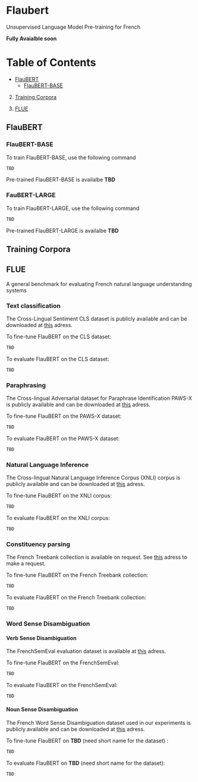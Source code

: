 # Flaubert
Unsupervised Language Model Pre-training for French 

**Fully Avaialble soon**

# Table of Contents
- [FlauBERT](#FauBERT)
  * [FlauBERT-BASE](#FlauBERT-BASE)
    
2. [Training Corpora](#Training%20Corpora)

3. [FLUE](#FLUE)

## FlauBERT

### FlauBERT-BASE
To train FlauBERT-BASE, use the following command

```bash
TBD
```

Pre-trained FlauBERT-BASE is availalbe **TBD**

### FauBERT-LARGE

To train FlauBERT-LARGE, use the following command

```bash
TBD
```

Pre-trained FlauBERT-LARGE is availalbe **TBD**

## Training Corpora

## FLUE
A general benchmark for evaluating French natural language understanding systems

### Text classification
The Cross-Lingual Sentiment CLS dataset is publicly available and can be downloaded at [this](https://webis.de/data/webis-cls-10.html) adress.

To fine-tune FlauBERT on the CLS dataset:
```bash
TBD
```

To evaluate FlauBERT on the CLS dataset:
```bash
TBD
```

### Paraphrasing
The Cross-lingual Adversarial dataset for Paraphrase Identification PAWS-X is publicly available and can be downloaded at [this](https://github.com/google-research-datasets/paws) adress.


To fine-tune FlauBERT on the PAWS-X dataset:
```bash
TBD
```

To evaluate FlauBERT on the PAWS-X dataset:
```bash
TBD
```


### Natural Language Inference
The Cross-lingual Natural Language Inference Corpus (XNLI) corpus is publicly available and can be downloaded at [this](https://www.nyu.edu/projects/bowman/xnli/) adress.


To fine-tune FlauBERT on the XNLI corpus:
```bash
TBD
```

To evaluate FlauBERT on the XNLI corpus:
```bash
TBD
```

### Constituency parsing
The French Treebank collection is available on request. See [this](http://dokufarm.phil.hhu.de/spmrl2014/) adress to make a request. 


To fine-tune FlauBERT on the French Treebank collection:
```bash
TBD
```

To evaluate FlauBERT on the French Treebank collection:
```bash
TBD
```

### Word Sense Disambiguation
#### Verb Sense Disambiguation
The FrenchSemEval evaluation dataset is available at [this](http://www.llf.cnrs.fr/dataset/fse/) adress.

To fine-tune FlauBERT on the FrenchSemEval:
```bash
TBD
```

To evaluate FlauBERT on the FrenchSemEval:
```bash
TBD
```

#### Noun Sense Disambiguation
The French Word Sense Disambiguation dataset used in our experiments is publicly available and can be downloaded at [this](https://zenodo.org/record/3549806) adress. 


To fine-tune FlauBERT on **TBD** (need short name for the dataset) :
```bash
TBD
```

To evaluate FlauBERT on **TBD** (need short name for the dataset):
```bash
TBD
```
